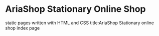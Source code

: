 # AriaShop Stationary Online Shop
static pages written with HTML and CSS
title:AriaShop Stationary online shop index page
